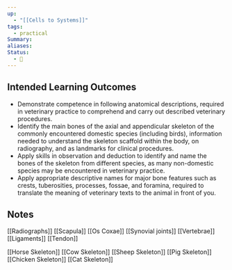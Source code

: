 ```yaml
---
up:
  - "[[Cells to Systems]]"
tags:
  - practical
Summary: 
aliases: 
Status:
  - 🌳
---
```

## Intended Learning Outcomes
- Demonstrate competence in following anatomical descriptions, required in veterinary practice to comprehend and carry out described veterinary procedures.
- Identify the main bones of the axial and appendicular skeleton of the commonly encountered domestic species (including birds), information needed to understand the skeleton scaffold within the body, on radiography, and as landmarks for clinical procedures.
- Apply skills in observation and deduction to identify and name the bones of the skeleton from different species, as many non-domestic species may be encountered in veterinary practice.
- Apply appropriate descriptive names for major bone features such as crests, tuberosities, processes, fossae, and foramina, required to translate the meaning of veterinary texts to the animal in front of you.
## Notes

[[Radiographs]]
[[Scapula]]
[[Os Coxae]]
[[Synovial joints]]
[[Vertebrae]]
[[Ligaments]]
[[Tendon]]


[[Horse Skeleton]]
[[Cow Skeleton]]
[[Sheep Skeleton]]
[[Pig Skeleton]]
[[Chicken Skeleton]]
[[Cat Skeleton]]

